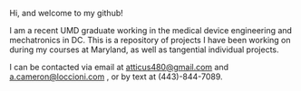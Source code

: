 Hi, and welcome to my github! 

I am a recent UMD graduate working in the medical device engineering and mechatronics in DC. This is a repository of projects I have been working on during my courses at Maryland, as well as tangential individual projects. 

I can be contacted via email at atticus480@gmail.com and a.cameron@loccioni.com , or by text at (443)-844-7089. 

<!---
Attic23/Attic23 is a ✨ special ✨ repository because its `README.md` (this file) appears on your GitHub profile.
You can click the Preview link to take a look at your changes.
--->
